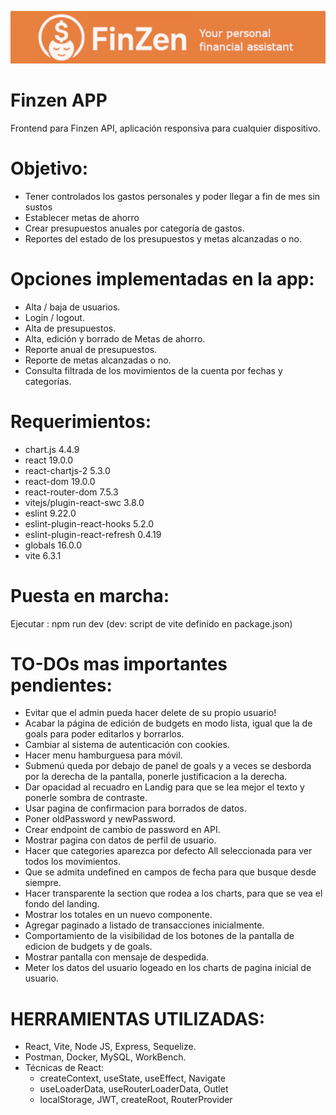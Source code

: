 ![logo](src/assets/logo-apaisado-150.png)


# Finzen APP
Frontend para Finzen API, aplicación responsiva para cualquier dispositivo.

# Objetivo:
- Tener controlados los gastos personales y poder llegar a fin de mes sin sustos
- Establecer metas de ahorro
- Crear presupuestos anuales por categoría de gastos.
- Reportes del estado de los presupuestos y metas alcanzadas o no.

# Opciones implementadas en la app:
- Alta / baja de usuarios.
- Login / logout.
- Alta de presupuestos. 
- Alta, edición y borrado de Metas de ahorro.
- Reporte anual de presupuestos.
- Reporte de metas alcanzadas o no.
- Consulta filtrada de los movimientos de la cuenta por fechas y categorías.

# Requerimientos:
- chart.js 4.4.9
- react 19.0.0
- react-chartjs-2 5.3.0
- react-dom 19.0.0
- react-router-dom 7.5.3
- vitejs/plugin-react-swc 3.8.0
- eslint 9.22.0
- eslint-plugin-react-hooks 5.2.0
- eslint-plugin-react-refresh 0.4.19
- globals 16.0.0
- vite 6.3.1

# Puesta en marcha:
Ejecutar :
  npm run dev 
  (dev: script de vite definido en package.json)

# TO-DOs mas importantes pendientes:
- Evitar que el admin pueda hacer delete de su propio usuario! 
- Acabar la página de edición de budgets en modo lista, igual que la de goals para poder editarlos y borrarlos.
- Cambiar al sistema de autenticación con cookies.
- Hacer menu hamburguesa para móvil.
- Submenú queda por debajo de panel de goals y a veces se desborda por la derecha de la pantalla, ponerle justificacion a la derecha.
- Dar opacidad al recuadro en Landig para que se lea mejor el texto y ponerle sombra de contraste.
- Usar pagina de confirmacion para borrados de datos.
- Poner oldPassword y newPassword.
- Crear endpoint de cambio de password en API.
- Mostrar pagina con datos de perfil de usuario.
- Hacer que categories aparezca por defecto All seleccionada para ver todos los movimientos.
- Que se admita undefined en campos de fecha para que busque desde siempre.
- Hacer transparente la section que rodea a los charts, para que se vea el fondo del landing.
- Mostrar los totales en un nuevo componente. 
- Agregar paginado a listado de transacciones inicialmente.
- Comportamiento de la visibilidad de los botones de la pantalla de edicion de budgets y de goals.
- Mostrar pantalla con mensaje de despedida.
- Meter los datos del usuario logeado en los charts de pagina inicial de usuario.

# HERRAMIENTAS UTILIZADAS:
- React, Vite, Node JS, Express, Sequelize.
- Postman, Docker, MySQL, WorkBench.
- Técnicas de React:
  - createContext, useState, useEffect, Navigate
  - useLoaderData, useRouterLoaderData, Outlet
  - localStorage, JWT, createRoot, RouterProvider